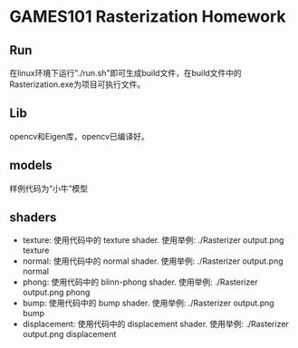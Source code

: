 # GAMES101 Rasterization Homework
## Run
在linux环境下运行"./run.sh"即可生成build文件，在build文件中的Rasterization.exe为项目可执行文件。
## Lib
opencv和Eigen库，opencv已编译好。
## models
样例代码为“小牛”模型
## shaders
* texture: 使用代码中的 texture shader.
使用举例: ./Rasterizer output.png texture
* normal: 使用代码中的 normal shader.
使用举例: ./Rasterizer output.png normal
* phong: 使用代码中的 blinn-phong shader.
使用举例: ./Rasterizer output.png phong
* bump: 使用代码中的 bump shader.
使用举例: ./Rasterizer output.png bump
* displacement: 使用代码中的 displacement shader.
使用举例: ./Rasterizer output.png displacement
